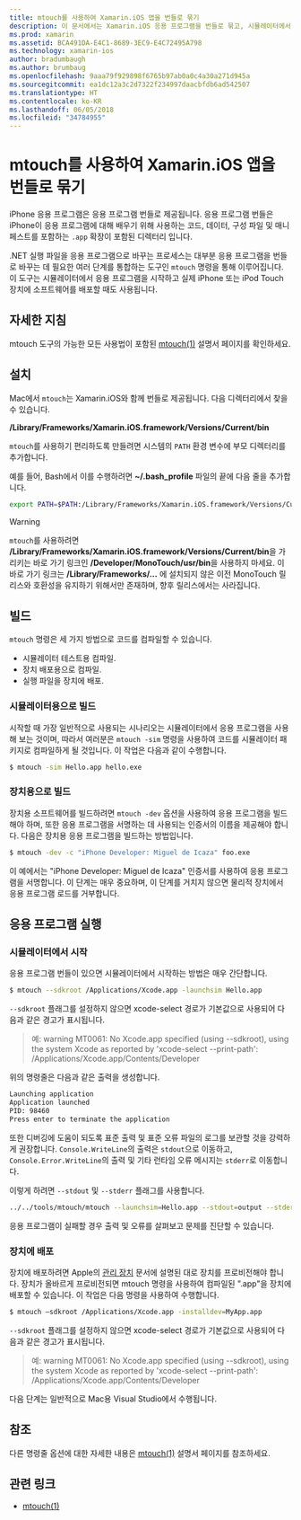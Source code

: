 ```yaml
---
title: mtouch를 사용하여 Xamarin.iOS 앱을 번들로 묶기
description: 이 문서에서는 Xamarin.iOS 응용 프로그램을 번들로 묶고, 시뮬레이터에서 실행하고, 물리적 장치에 배포하는 데 필요한 많은 단계를 제공하는 도구인 mtouch를 설명합니다.
ms.prod: xamarin
ms.assetid: BCA491DA-E4C1-8689-3EC9-E4C72495A798
ms.technology: xamarin-ios
author: bradumbaugh
ms.author: brumbaug
ms.openlocfilehash: 9aaa79f929898f6765b97ab0a0c4a30a271d945a
ms.sourcegitcommit: ea1dc12a3c2d7322f234997daacbfdb6ad542507
ms.translationtype: HT
ms.contentlocale: ko-KR
ms.lasthandoff: 06/05/2018
ms.locfileid: "34784955"
---
```

# <a name="using-mtouch-to-bundle-xamarinios-apps"></a>mtouch를 사용하여 Xamarin.iOS 앱을 번들로 묶기

iPhone 응용 프로그램은 응용 프로그램 번들로 제공됩니다. 응용 프로그램 번들은 iPhone이 응용 프로그램에 대해 배우기 위해 사용하는 코드, 데이터, 구성 파일 및 매니페스트를 포함하는 `.app` 확장이 포함된 디렉터리 입니다.

.NET 실행 파일을 응용 프로그램으로 바꾸는 프로세스는 대부분 응용 프로그램을 번들로 바꾸는 데 필요한 여러 단계를 통합하는 도구인 `mtouch` 명령을 통해 이루어집니다. 이 도구는 시뮬레이터에서 응용 프로그램을 시작하고 실제 iPhone 또는 iPod Touch 장치에 소프트웨어를 배포할 때도 사용됩니다.

## <a name="detailed-instructions"></a>자세한 지침

mtouch 도구의 가능한 모든 사용법이 포함된 [mtouch(1)](http://docs.go-mono.com/?link=man%3amtouch(1)) 설명서 페이지를 확인하세요.

## <a name="installation"></a>설치

Mac에서 `mtouch`는 Xamarin.iOS와 함께 번들로 제공됩니다. 다음 디렉터리에서 찾을 수 있습니다.

**/Library/Frameworks/Xamarin.iOS.framework/Versions/Current/bin**

`mtouch`를 사용하기 편리하도록 만들려면 시스템의 `PATH` 환경 변수에 부모 디렉터리를 추가합니다.  

예를 들어, Bash에서 이를 수행하려면 **~/.bash_profile** 파일의 끝에 다음 줄을 추가합니다.

```bash
export PATH=$PATH:/Library/Frameworks/Xamarin.iOS.framework/Versions/Current/bin
```

> [!WARNING]
> `mtouch`를 사용하려면 **/Library/Frameworks/Xamarin.iOS.framework/Versions/Current/bin**을 가리키는 바로 가기 링크인 **/Developer/MonoTouch/usr/bin**을 사용하지 마세요. 이 바로 가기 링크는 **/Library/Frameworks/...** 에 설치되지 않은 이전 MonoTouch 릴리스와 호환성을 유지하기 위해서만 존재하며, 향후 릴리스에서는 사라집니다.

## <a name="building"></a>빌드

`mtouch` 명령은 세 가지 방법으로 코드를 컴파일할 수 있습니다.

-  시뮬레이터 테스트용 컴파일.
-  장치 배포용으로 컴파일.
-  실행 파일을 장치에 배포.


### <a name="building-for-the-simulator"></a>시뮬레이터용으로 빌드

시작할 때 가장 일반적으로 사용되는 시나리오는 시뮬레이터에서 응용 프로그램을 사용해 보는 것이며, 따라서 여러분은 `mtouch -sim` 명령을 사용하여 코드를 시뮬레이터 패키지로 컴파일하게 될 것입니다. 이 작업은 다음과 같이 수행합니다.

```bash
$ mtouch -sim Hello.app hello.exe
```

### <a name="building-for-the-device"></a>장치용으로 빌드

장치용 소프트웨어를 빌드하려면 `mtouch -dev` 옵션을 사용하여 응용 프로그램을 빌드해야 하며, 또한 응용 프로그램을 서명하는 데 사용되는 인증서의 이름을 제공해야 합니다. 다음은 장치용 응용 프로그램을 빌드하는 방법입니다.

```bash
$ mtouch -dev -c "iPhone Developer: Miguel de Icaza" foo.exe
```

이 예에서는 "iPhone Developer: Miguel de Icaza" 인증서를 사용하여 응용 프로그램을 서명합니다. 이 단계는 매우 중요하며, 이 단계를 거치지 않으면 물리적 장치에서 응용 프로그램 로드를 거부합니다.

 <a name="Running_your_Application" />


## <a name="running-your-application"></a>응용 프로그램 실행


### <a name="launching-on-the-simulator"></a>시뮬레이터에서 시작

응용 프로그램 번들이 있으면 시뮬레이터에서 시작하는 방법은 매우 간단합니다.

```bash
$ mtouch --sdkroot /Applications/Xcode.app -launchsim Hello.app 
```

`--sdkroot` 플래그를 설정하지 않으면 xcode-select 경로가 기본값으로 사용되어 다음과 같은 경고가 표시됩니다.

> 예: warning MT0061: No Xcode.app specified (using --sdkroot), using the system Xcode as reported by 'xcode-select --print-path': /Applications/Xcode.app/Contents/Developer 

위의 명령줄은 다음과 같은 출력을 생성합니다.

```bash
Launching application
Application launched
PID: 98460
Press enter to terminate the application
```



또한 디버깅에 도움이 되도록 표준 출력 및 표준 오류 파일의 로그를 보관할 것을 강력하게 권장합니다. `Console.WriteLine`의 출력은 `stdout`으로 이동하고, `Console.Error.WriteLine`의 출력 및 기타 런타임 오류 메시지는 `stderr`로 이동합니다.

이렇게 하려면 `--stdout` 및 `--stderr` 플래그를 사용합니다.

```bash
../../tools/mtouch/mtouch --launchsim=Hello.app --stdout=output --stderr=error
```

응용 프로그램이 실패할 경우 출력 및 오류를 살펴보고 문제를 진단할 수 있습니다.


### <a name="deploying-to-a-device"></a>장치에 배포

장치에 배포하려면 Apple의 [관리 장치](http://developer.apple.com/library/ios/#documentation/Xcode/Conceptual/ios_development_workflow/00-About_the_iOS_Application_Development_Workflow/introduction.html) 문서에 설명된 대로 장치를 프로비전해야 합니다. 장치가 올바르게 프로비전되면 mtouch 명령을 사용하여 컴파일된 ".app"을 장치에 배포할 수 있습니다. 이 작업은 다음 명령을 사용하여 수행합니다.

```bash
$ mtouch —sdkroot /Applications/Xcode.app -installdev=MyApp.app
```

`--sdkroot` 플래그를 설정하지 않으면 xcode-select 경로가 기본값으로 사용되어 다음과 같은 경고가 표시됩니다.

> 예: warning MT0061: No Xcode.app specified (using --sdkroot), using the system Xcode as reported by 'xcode-select --print-path': /Applications/Xcode.app/Contents/Developer 

다음 단계는 일반적으로 Mac용 Visual Studio에서 수행됩니다.

## <a name="reference"></a>참조

다른 명령줄 옵션에 대한 자세한 내용은 [mtouch(1)](http://docs.go-mono.com/?link=man%3amtouch(1)) 설명서 페이지를 참조하세요.



## <a name="related-links"></a>관련 링크

- [mtouch(1)](http://iosapi.xamarin.com/?link=man%3amtouch(1))
